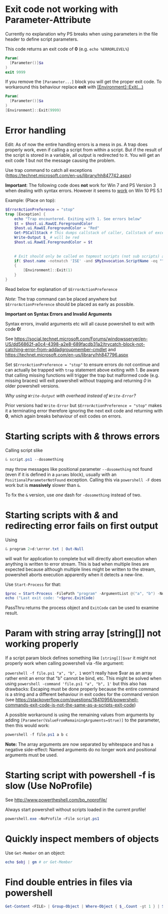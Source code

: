 Exit code not working with Parameter-Attribute
========
Currently no explanation why PS breaks when using parameters in the file header to define script parameters.

This code returns an exit code of **0** (e.g. `echo %ERRORLEVEL%`)

```powershell
Param(
  [Parameter()]$a
)
exit 9999
```

If you remove the `[Parameter...]` block you will get the proper exit code.
To workaround this behaviour replace **exit** with [[Environment]::Exit(...)](https://msdn.microsoft.com/de-de/library/system.environment.exit(v=vs.110).aspx)

```powershell
Param(
  [Parameter()]$a
)
[Environment]::Exit(9999)
```

Error handling 
========

Edit: As of now the entire handling errors is a mess in ps. A trap does properly work, even if calling a script from within a script. But if the result of the script is stored in a variable, all output is redirected to it. You will get an exit code 1 but not the message causing the problem.

Use trap command to catch all exceptions (https://technet.microsoft.com/en-us/library/hh847742.aspx)

**Important**: The following code does **not** work for Win 7 and PS Version 3 when dealing with syntax errors. However it seems to [work](http://stackoverflow.com/questions/40507389/cannot-catch-or-trap-syntax-error?noredirect=1#comment68266103_40507389) on Win 10 PS 5.1 

Example: (Place on top):

```powershell
$ErrorActionPreference = "stop"
trap [Exception] {
	echo "Trap encountered. Exiting with 1. See errors below"
	$t = $host.ui.RawUI.ForegroundColor
	$host.ui.RawUI.ForegroundColor = "Red"
	Get-PSCallStack # This dumps callstack of caller, Callstack of exception in $_ not always usable
	Write-Output $_ # will be red
	$host.ui.RawUI.ForegroundColor = $t
   
	
	# Exit should only be called on topmost scripts (not sub scripts) and never in ISE or VS Code
	if( $host.name -notmatch 'ISE' -and $MyInvocation.ScriptName -eq ""  -and $host.name -notmatch 'Visual Studio Code')
	{ 
		[Environment]::Exit(1)
	}
}

```

Read below for explanation of ```$ErrorActionPreference```

*Note*: The trap command can be placed anywhere but ```$ErrorActionPreference``` should be placed as early as possible.

**Important on Syntax Errors and Invalid Arguments**

Syntax errors, invalid arguments etc will all cause powershell to exit with code **0**!

See https://social.technet.microsoft.com/Forums/windowsserver/en-US/dd56862f-a0c4-4398-a2e8-689facdb31a2/trycatch-block-not-catching-error-from-addadgroupmember-cmdlet and https://technet.microsoft.com/en-us/library/hh847796.aspx

Set ```$ErrorActionPreference = "stop"``` to ensure errors do not continue and can actually be trapped with ```trap``` statement above exiting with 1. Be aware that calling missing functions will trigger the trap but malformed code (e.g. missing braces) will exit powershell without trapping and returning _0_ in older powershell versions.

*Why using `Write-Output` with overhead instead of `Write-Error`?*

Prior versions had `Write-Error` but `$ErrorActionPreference = "stop"` makes it a terminating error therefore ignoring the next exit code and returning with **0**, which again breaks behaviour of exit codes on errors.


Starting scripts with *&* throws errors
=========

Calling script slike 

```powershell
& script.ps1 --dosomething
```


may throw messages like positional parameter `--dosomething` not found (even if it is defined in a `params` block), usually with an `PositionalParameterNotFound` exception. Calling this via `powershell -F` does work but is **massively** slower than `&`. 

To fix the `&` version, use *one* dash for `-dosomething` instead of two.


Starting scripts with *&* and redirecting error fails on first output
=========


Using 
```powershell
& program 2>d:\error.txt | Out-Null
```
will wait for application to complete but will directly abort execution when anything is written to error stream. This is bad when multiple lines are expected because although multiple lines might be written to the stream, powershell aborts execution apparently when it detects a new-line.

Use `Start-Process` for that: 
```powershell
$proc = Start-Process -FilePath "program" -ArgumentList @("a", "b") -NoNewWindow -Wait -RedirectStandardError $strErrFile -PassThru
echo ("Last exit code: "+$proc.ExitCode)
```
PassThru returns the process object and `ExitCode` can be used to examine result.



Param with string array [string[]] not working properly
=========

If a script param block defines something like `[string[]]$var` it might not properly work when calling powershell via -file argument:

`powershell -f file.ps1 "a", "b", 1` won't really have $var as an array rather emit an error that "b" cannot be bind, etc. This might be solved when using 
`powershell -command 'file.ps1 "a", "b", 1'` but this also has drawbacks: Escaping must be done properly because the entire command is a string and a different behaviour in exit codes for the command version (see https://stackoverflow.com/questions/18410956/powershell-commands-exit-code-is-not-the-same-as-a-scripts-exit-code)

A possible workaround is using the remaining values from arguments by adding `[Parameter(ValueFromRemainingArguments=$true)]` to the parameter, then this would work:

```powershell
powershell -f file.ps1 a b c
```

**Note:** The array arguments are now separated by whitespace and has a negative side-effect: Named arguments do no longer work and positional arguments must be used.


Starting script with powershell -f is slow (Use NoProfile)
=========

See http://www.powertheshell.com/bp_noprofile/

Always start powershell without scripts loaded in the current profile!
```powershell
powershell.exe –NoProfile –File script.ps1
```


Quickly inspect members of objects
=======
Use `Get-Member` on an object:
```powershell
echo $obj | gm # or Get-Member
```


Find double entries in files via powershell
=======
```powershell
Get-Content <FILE> | Group-Object | Where-Object { $_.Count -gt 1 } | Select -ExpandProperty Name
```
